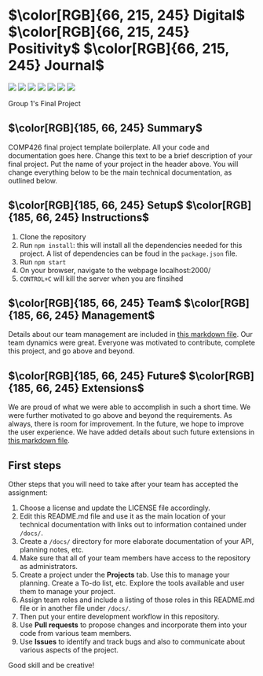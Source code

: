 # $\color[RGB]{66, 215, 245} Digital$ $\color[RGB]{66, 215, 245} Positivity$ $\color[RGB]{66, 215, 245} Journal$

<img src = "https://img.shields.io/badge/Node.js-339933?style=for-the-badge&logo=nodedotjs&logoColor=white" /> <img src = "https://img.shields.io/badge/Express.js-000000?style=for-the-badge&logo=express&logoColor=white" /> <img src = "https://img.shields.io/badge/npm-CB3837?style=for-the-badge&logo=npm&logoColor=white" /> <img src = "https://img.shields.io/badge/VSCode-0078D4?style=for-the-badge&logo=visual%20studio%20code&logoColor=white" /> <img src = "https://img.shields.io/badge/HTML5-E34F26?style=for-the-badge&logo=html5&logoColor=white" /> <img src = "https://img.shields.io/badge/CSS3-1572B6?style=for-the-badge&logo=css3&logoColor=white" /> <img src = "https://img.shields.io/badge/SQLite-07405E?style=for-the-badge&logo=sqlite&logoColor=white" />

Group 1's Final Project

## $\color[RGB]{185, 66, 245} Summary$ 


COMP426 final project template boilerplate.
All your code and documentation goes here.
Change this text to be a brief description of your final project.
Put the name of your project in the header above.
You will change everything below to be the main technical documentation, as outlined below.

## $\color[RGB]{185, 66, 245} Setup$ $\color[RGB]{185, 66, 245} Instructions$
1. Clone the repository
2. Run `npm install`: this will install all the dependencies needed for this project. A list of dependencies can be foud in the `package.json` file.
3. Run `npm start`
4. On your browser, navigate to the webpage localhost:2000/
5. `CONTROL+C` will kill the server when you are finsihed

## $\color[RGB]{185, 66, 245} Team$ $\color[RGB]{185, 66, 245} Management$
Details about our team management are included in [this markdown file](docs/roles.md). Our team dynamics were great. Everyone was motivated to contribute, complete this project, and go above and beyond.

## $\color[RGB]{185, 66, 245} Future$ $\color[RGB]{185, 66, 245} Extensions$
We are proud of what we were able to accomplish in such a short time. We were further motivated to go above and beyond the requirements. As always, there is room for improvement. In the future, we hope to improve the user experience. We have added details about such future extensions in [this markdown file](docs/futureExtensions.md).

## First steps

Other steps that you will need to take after your team has accepted the assignment:

1. Choose a license and update the LICENSE file accordingly. 
2. Edit this README.md file and use it as the main location of your technical documentation with links out to information contained under `/docs/`.
3. Create a `/docs/` directory for more elaborate documentation of your API, planning notes, etc.
4. Make sure that all of your team members have access to the repository as administrators.
5. Create a project under the **Projects** tab. Use this to manage your planning. Create a To-do list, etc. Explore the tools available and user them to manage your project.
7. Assign team roles and include a listing of those roles in this README.md file or in another file under `/docs/`.
8. Then put your entire development workflow in this repository.
9. Use **Pull requests** to propose changes and incorporate them into your code from various team members. 
10. Use **Issues** to identify and track bugs and also to communicate about various aspects of the project.

Good skill and be creative!
